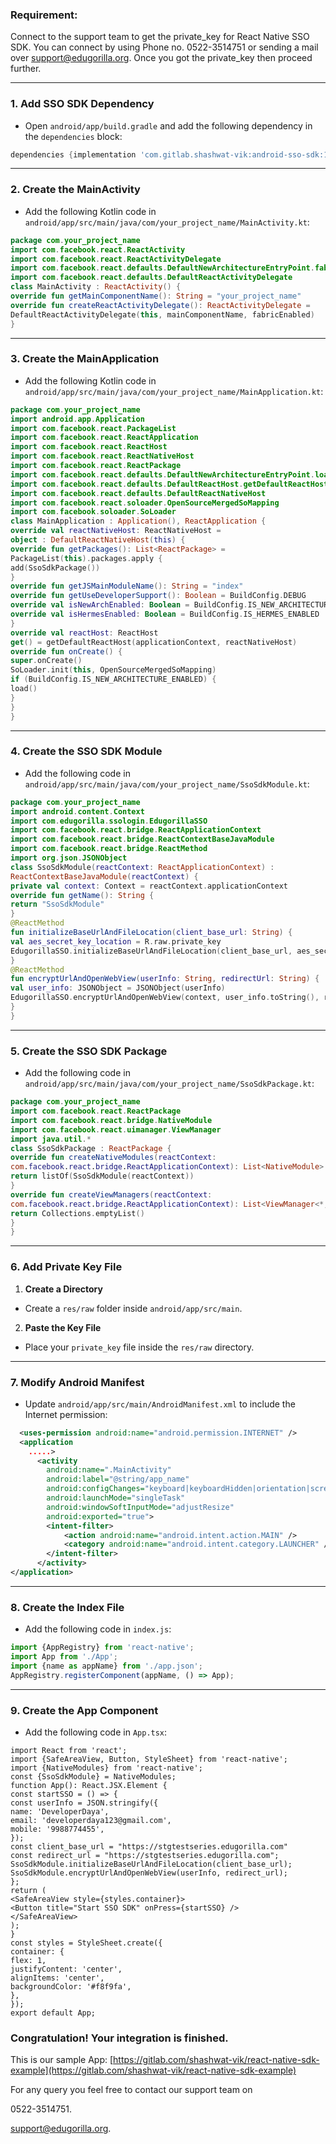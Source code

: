 ### Requirement:
Connect to the support team to get the private_key for React Native SSO SDK. You can connect by using Phone no. 0522-3514751 or sending a mail over [support@edugorilla.org](https://mailto:support@edugorilla.org).
Once you got the private_key then proceed further.

---
### 1. **Add SSO SDK Dependency**
- Open `android/app/build.gradle` and add the following dependency in the `dependencies` block:
```gradle
dependencies {implementation 'com.gitlab.shashwat-vik:android-sso-sdk:1.10'}
```
---
### 2. **Create the MainActivity**
- Add the following Kotlin code in `android/app/src/main/java/com/your_project_name/MainActivity.kt`:
```kotlin
package com.your_project_name
import com.facebook.react.ReactActivity
import com.facebook.react.ReactActivityDelegate
import com.facebook.react.defaults.DefaultNewArchitectureEntryPoint.fabricEnabled
import com.facebook.react.defaults.DefaultReactActivityDelegate
class MainActivity : ReactActivity() {
override fun getMainComponentName(): String = "your_project_name"
override fun createReactActivityDelegate(): ReactActivityDelegate =
DefaultReactActivityDelegate(this, mainComponentName, fabricEnabled)
}
```
---
### 3. **Create the MainApplication**
- Add the following Kotlin code in
`android/app/src/main/java/com/your_project_name/MainApplication.kt`:
```kotlin
package com.your_project_name
import android.app.Application
import com.facebook.react.PackageList
import com.facebook.react.ReactApplication
import com.facebook.react.ReactHost
import com.facebook.react.ReactNativeHost
import com.facebook.react.ReactPackage
import com.facebook.react.defaults.DefaultNewArchitectureEntryPoint.load
import com.facebook.react.defaults.DefaultReactHost.getDefaultReactHost
import com.facebook.react.defaults.DefaultReactNativeHost
import com.facebook.react.soloader.OpenSourceMergedSoMapping
import com.facebook.soloader.SoLoader
class MainApplication : Application(), ReactApplication {
override val reactNativeHost: ReactNativeHost =
object : DefaultReactNativeHost(this) {
override fun getPackages(): List<ReactPackage> =
PackageList(this).packages.apply {
add(SsoSdkPackage())
}
override fun getJSMainModuleName(): String = "index"
override fun getUseDeveloperSupport(): Boolean = BuildConfig.DEBUG
override val isNewArchEnabled: Boolean = BuildConfig.IS_NEW_ARCHITECTURE_ENABLED
override val isHermesEnabled: Boolean = BuildConfig.IS_HERMES_ENABLED
}
override val reactHost: ReactHost
get() = getDefaultReactHost(applicationContext, reactNativeHost)
override fun onCreate() {
super.onCreate()
SoLoader.init(this, OpenSourceMergedSoMapping)
if (BuildConfig.IS_NEW_ARCHITECTURE_ENABLED) {
load()
}
}
}
```
---
### 4. **Create the SSO SDK Module**
- Add the following code in `android/app/src/main/java/com/your_project_name/SsoSdkModule.kt`:
```kotlin
package com.your_project_name
import android.content.Context
import com.edugorilla.ssologin.EdugorillaSSO
import com.facebook.react.bridge.ReactApplicationContext
import com.facebook.react.bridge.ReactContextBaseJavaModule
import com.facebook.react.bridge.ReactMethod
import org.json.JSONObject
class SsoSdkModule(reactContext: ReactApplicationContext) :
ReactContextBaseJavaModule(reactContext) {
private val context: Context = reactContext.applicationContext
override fun getName(): String {
return "SsoSdkModule"
}
@ReactMethod
fun initializeBaseUrlAndFileLocation(client_base_url: String) {
val aes_secret_key_location = R.raw.private_key
EdugorillaSSO.initializeBaseUrlAndFileLocation(client_base_url, aes_secret_key_location)
}
@ReactMethod
fun encryptUrlAndOpenWebView(userInfo: String, redirectUrl: String) {
val user_info: JSONObject = JSONObject(userInfo)
EdugorillaSSO.encryptUrlAndOpenWebView(context, user_info.toString(), redirectUrl)
}
}
```
---
### 5. **Create the SSO SDK Package**
- Add the following code in `android/app/src/main/java/com/your_project_name/SsoSdkPackage.kt`:
```kotlin
package com.your_project_name
import com.facebook.react.ReactPackage
import com.facebook.react.bridge.NativeModule
import com.facebook.react.uimanager.ViewManager
import java.util.*
class SsoSdkPackage : ReactPackage {
override fun createNativeModules(reactContext:
com.facebook.react.bridge.ReactApplicationContext): List<NativeModule> {
return listOf(SsoSdkModule(reactContext))
}
override fun createViewManagers(reactContext:
com.facebook.react.bridge.ReactApplicationContext): List<ViewManager<*, *>> {
return Collections.emptyList()
}
}
```
---
### 6. **Add Private Key File**
1. **Create a Directory**
- Create a `res/raw` folder inside `android/app/src/main`.
2. **Paste the Key File**
- Place your `private_key` file inside the `res/raw` directory.
---
### 7. **Modify Android Manifest**
- Update `android/app/src/main/AndroidManifest.xml` to include the Internet permission:
```xml
  <uses-permission android:name="android.permission.INTERNET" />
  <application
    .....>
      <activity
        android:name=".MainActivity"
        android:label="@string/app_name"
        android:configChanges="keyboard|keyboardHidden|orientation|screenLayout|screenSize|smallestScreenSize|uiMode"
        android:launchMode="singleTask"
        android:windowSoftInputMode="adjustResize"
        android:exported="true">
        <intent-filter>
            <action android:name="android.intent.action.MAIN" />
            <category android:name="android.intent.category.LAUNCHER" />
        </intent-filter>
      </activity>
</application>
```
---
### 8. **Create the Index File**
- Add the following code in `index.js`:
```javascript
import {AppRegistry} from 'react-native';
import App from './App';
import {name as appName} from './app.json';
AppRegistry.registerComponent(appName, () => App);
```
---
### 9. **Create the App Component**
- Add the following code in `App.tsx`:
```tsx
import React from 'react';
import {SafeAreaView, Button, StyleSheet} from 'react-native';
import {NativeModules} from 'react-native';
const {SsoSdkModule} = NativeModules;
function App(): React.JSX.Element {
const startSSO = () => {
const userInfo = JSON.stringify({
name: 'DeveloperDaya',
email: 'developerdaya123@gmail.com',
mobile: '9988774455',
});
const client_base_url = "https://stgtestseries.edugorilla.com"
const redirect_url = "https://stgtestseries.edugorilla.com";
SsoSdkModule.initializeBaseUrlAndFileLocation(client_base_url);
SsoSdkModule.encryptUrlAndOpenWebView(userInfo, redirect_url);
};
return (
<SafeAreaView style={styles.container}>
<Button title="Start SSO SDK" onPress={startSSO} />
</SafeAreaView>
);
}
const styles = StyleSheet.create({
container: {
flex: 1,
justifyContent: 'center',
alignItems: 'center',
backgroundColor: '#f8f9fa',
},
});
export default App;

```

### Congratulation! Your integration is finished.
This is our sample App:
[https://gitlab.com/shashwat-vik/react-native-sdk-example](https://gitlab.com/shashwat-vik/react-native-sdk-example)

For any query you feel free to contact our support team on

0522-3514751.

[support@edugorilla.org](https://mailto:support@edugorilla.org).

